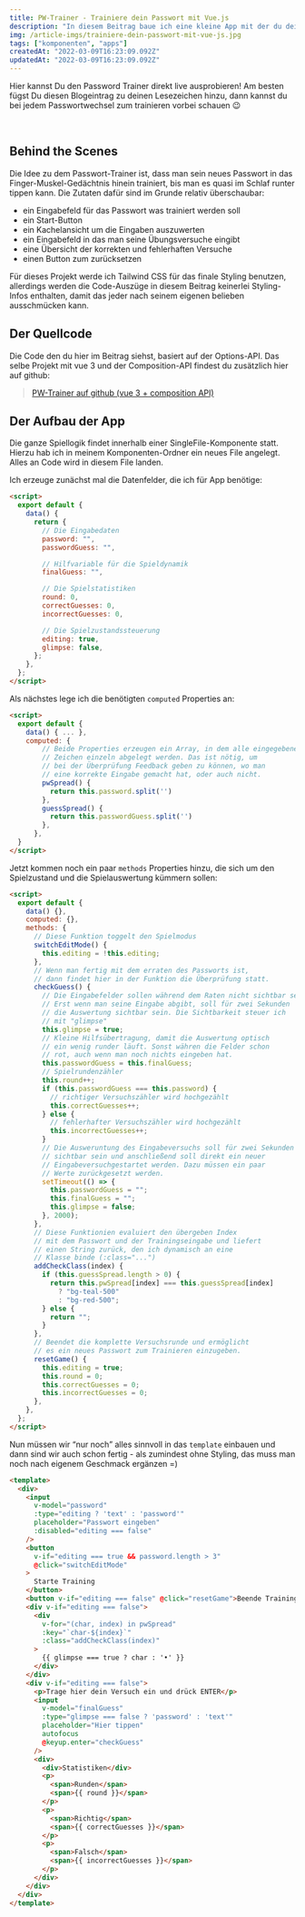 ```yaml
---
title: PW-Trainer - Trainiere dein Passwort mit Vue.js
description: "In diesem Beitrag baue ich eine kleine App mit der du dein neues Passwort üben kannst."
img: /article-imgs/trainiere-dein-passwort-mit-vue-js.jpg
tags: ["komponenten", "apps"]
createdAt: "2022-03-09T16:23:09.092Z"
updatedAt: "2022-03-09T16:23:09.092Z"
---
```


Hier kannst Du den Password Trainer direkt live ausprobieren! Am besten fügst Du diesen Blogeintrag zu deinen Lesezeichen hinzu, dann kannst du bei jedem Passwortwechsel zum trainieren vorbei schauen 😉

<the-password-trainer></the-password-trainer>

<div style="margin-bottom: 20px;">&nbsp;</div>

## Behind the Scenes

Die Idee zu dem Passwort-Trainer ist, dass man sein neues Passwort in das Finger-Muskel-Gedächtnis hinein trainiert, bis man es quasi im Schlaf runter tippen kann. Die Zutaten dafür sind im Grunde relativ überschaubar:

- ein Eingabefeld für das Passwort was trainiert werden soll
- ein Start-Button
- ein Kachelansicht um die Eingaben auszuwerten
- ein Eingabefeld in das man seine Übungsversuche eingibt
- eine Übersicht der korrekten und fehlerhaften Versuche
- einen Button zum zurücksetzen

Für dieses Projekt werde ich Tailwind CSS für das finale Styling benutzen, allerdings werden die Code-Auszüge in diesem Beitrag keinerlei Styling-Infos enthalten, damit das jeder nach seinem eigenen belieben ausschmücken kann.

## Der Quellcode

Die Code den du hier im Beitrag siehst, basiert auf der Options-API. Das selbe Projekt mit vue 3 und der Composition-API findest du zusätzlich hier auf github:

> [PW-Trainer auf github (vue 3 + composition API)](https://github.com/gue-codes/pw-trainer)

## Der Aufbau der App

Die ganze Spiellogik findet innerhalb einer SingleFile-Komponente statt. Hierzu hab ich in meinem Komponenten-Ordner ein neues File angelegt. Alles an Code wird in diesem File landen.

Ich erzeuge zunächst mal die Datenfelder, die ich für App benötige:

```html
<script>
  export default {
    data() {
      return {
        // Die Eingabedaten
        password: "",
        passwordGuess: "",

        // Hilfvariable für die Spieldynamik
        finalGuess: "",

        // Die Spielstatistiken
        round: 0,
        correctGuesses: 0,
        incorrectGuesses: 0,

        // Die Spielzustandssteuerung
        editing: true,
        glimpse: false,
      };
    },
  };
</script>
```

Als nächstes lege ich die benötigten `computed` Properties an:

```html
<script>
  export default {
    data() { ... },
  	computed: {
  	    // Beide Properties erzeugen ein Array, in dem alle eingegebenen
  	    // Zeichen einzeln abgelegt werden. Das ist nötig, um
  	    // bei der Überprüfung Feedback geben zu können, wo man
  	    // eine korrekte Eingabe gemacht hat, oder auch nicht.
  	    pwSpread() {
  	      return this.password.split('')
  	    },
  	    guessSpread() {
  	      return this.passwordGuess.split('')
  	    },
  	  },
  }
</script>
```

Jetzt kommen noch ein paar `methods` Properties hinzu, die sich um den Spielzustand und die Spielauswertung kümmern sollen:

```html
<script>
  export default {
    data() {},
    computed: {},
    methods: {
      // Diese Funktion toggelt den Spielmodus
      switchEditMode() {
        this.editing = !this.editing;
      },
      // Wenn man fertig mit dem erraten des Passworts ist,
      // dann findet hier in der Funktion die Überprüfung statt.
      checkGuess() {
        // Die Eingabefelder sollen während dem Raten nicht sichtbar sein.
        // Erst wenn man seine Eingabe abgibt, soll für zwei Sekunden
        // die Auswertung sichtbar sein. Die Sichtbarkeit steuer ich
        // mit "glimpse"
        this.glimpse = true;
        // Kleine Hilfsübertragung, damit die Auswertung optisch
        // ein wenig runder läuft. Sonst währen die Felder schon
        // rot, auch wenn man noch nichts eingeben hat.
        this.passwordGuess = this.finalGuess;
        // Spielrundenzähler
        this.round++;
        if (this.passwordGuess === this.password) {
          // richtiger Versuchszähler wird hochgezählt
          this.correctGuesses++;
        } else {
          // fehlerhafter Versuchszähler wird hochgezählt
          this.incorrectGuesses++;
        }
        // Die Ausweruntung des Eingabeversuchs soll für zwei Sekunden
        // sichtbar sein und anschließend soll direkt ein neuer
        // Eingabeversuchgestartet werden. Dazu müssen ein paar
        // Werte zurückgesetzt werden.
        setTimeout(() => {
          this.passwordGuess = "";
          this.finalGuess = "";
          this.glimpse = false;
        }, 2000);
      },
      // Diese Funktionien evaluiert den übergeben Index
      // mit dem Passwort und der Trainingseingabe und liefert
      // einen String zurück, den ich dynamisch an eine
      // Klasse binde (:class="...")
      addCheckClass(index) {
        if (this.guessSpread.length > 0) {
          return this.pwSpread[index] === this.guessSpread[index]
            ? "bg-teal-500"
            : "bg-red-500";
        } else {
          return "";
        }
      },
      // Beendet die komplette Versuchsrunde und ermöglicht
      // es ein neues Passwort zum Trainieren einzugeben.
      resetGame() {
        this.editing = true;
        this.round = 0;
        this.correctGuesses = 0;
        this.incorrectGuesses = 0;
      },
    },
  };
</script>
```

Nun müssen wir “nur noch” alles sinnvoll in das `template` einbauen und dann sind wir auch schon fertig - als zumindest ohne Styling, das muss man noch nach eigenem Geschmack ergänzen =)

```html
<template>
  <div>
    <input
      v-model="password"
      :type="editing ? 'text' : 'password'"
      placeholder="Passwort eingeben"
      :disabled="editing === false"
    />
    <button
      v-if="editing === true && password.length > 3"
      @click="switchEditMode"
    >
      Starte Training
    </button>
    <button v-if="editing === false" @click="resetGame">Beende Training</button>
    <div v-if="editing === false">
      <div
        v-for="(char, index) in pwSpread"
        :key="`char-${index}`"
        :class="addCheckClass(index)"
      >
        {{ glimpse === true ? char : '•' }}
      </div>
    </div>
    <div v-if="editing === false">
      <p>Trage hier dein Versuch ein und drück ENTER</p>
      <input
        v-model="finalGuess"
        :type="glimpse === false ? 'password' : 'text'"
        placeholder="Hier tippen"
        autofocus
        @keyup.enter="checkGuess"
      />
      <div>
        <div>Statistiken</div>
        <p>
          <span>Runden</span>
          <span>{{ round }}</span>
        </p>
        <p>
          <span>Richtig</span>
          <span>{{ correctGuesses }}</span>
        </p>
        <p>
          <span>Falsch</span>
          <span>{{ incorrectGuesses }}</span>
        </p>
      </div>
    </div>
  </div>
</template>
```
